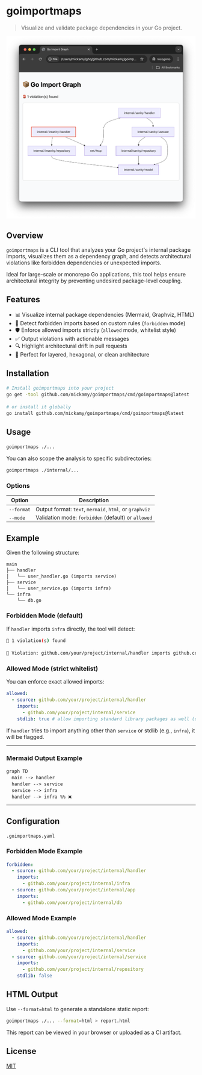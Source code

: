# goimportmaps

> Visualize and validate package dependencies in your Go project.
>

![Screenshot](./assets/html_report.png)

## Overview

`goimportmaps` is a CLI tool that analyzes your Go project's internal package imports, visualizes them as a dependency
graph, and detects architectural violations like forbidden dependencies or unexpected imports.

Ideal for large-scale or monorepo Go applications, this tool helps ensure architectural integrity by preventing
undesired package-level coupling.

## Features

- 📊 Visualize internal package dependencies (Mermaid, Graphviz, HTML)
- 🚨 Detect forbidden imports based on custom rules (`forbidden` mode)
- 🛡 Enforce allowed imports strictly (`allowed` mode, whitelist style)
- ✅ Output violations with actionable messages
- 🔍 Highlight architectural drift in pull requests
- 🧠 Perfect for layered, hexagonal, or clean architecture

## Installation

```bash
# Install goimportmaps into your project
go get -tool github.com/mickamy/goimportmaps/cmd/goimportmaps@latest

# or install it globally
go install github.com/mickamy/goimportmaps/cmd/goimportmaps@latest
```

## Usage

```bash
goimportmaps ./...
```

You can also scope the analysis to specific subdirectories:

```bash
goimportmaps ./internal/...
```

### Options

| Option     | Description                                             |
|------------|---------------------------------------------------------|
| `--format` | Output format: `text`, `mermaid`, `html`, or `graphviz` |
| `--mode`   | Validation mode: `forbidden` (default) or `allowed`     |

## Example

Given the following structure:

```
main
├── handler
│   └── user_handler.go (imports service)
├── service
│   └── user_service.go (imports infra)
└── infra
    └── db.go
```

### Forbidden Mode (default)

If `handler` imports `infra` directly, the tool will detect:

```bash
🚨 1 violation(s) found

🚨 Violation: github.com/your/project/internal/handler imports github.com/your/project/internal/infra
```

### Allowed Mode (strict whitelist)

You can enforce exact allowed imports:

```yaml
allowed:
  - source: github.com/your/project/internal/handler
    imports:
      - github.com/your/project/internal/service
    stdlib: true # allow importing standard library packages as well (default: true)
```

If `handler` tries to import anything other than `service` or stdlib (e.g., `infra`), it will be flagged.

---

### Mermaid Output Example

```markdown
graph TD
  main --> handler
  handler --> service
  service --> infra
  handler --> infra %% ❌
```

---

## Configuration

`.goimportmaps.yaml`

### Forbidden Mode Example

```yaml
forbidden:
  - source: github.com/your/project/internal/handler
    imports:
      - github.com/your/project/internal/infra
  - source: github.com/your/project/internal/app
    imports:
      - github.com/your/project/internal/db
```

### Allowed Mode Example

```yaml
allowed:
  - source: github.com/your/project/internal/handler
    imports:
      - github.com/your/project/internal/service
  - source: github.com/your/project/internal/service
    imports:
      - github.com/your/project/internal/repository
    stdlib: false
```

## HTML Output

Use `--format=html` to generate a standalone static report:

```bash
goimportmaps ./... --format=html > report.html

```

This report can be viewed in your browser or uploaded as a CI artifact.

## License

[MIT](https://www.notion.so/LICENSE)
